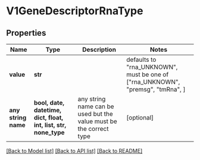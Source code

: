 # V1GeneDescriptorRnaType


## Properties
Name | Type | Description | Notes
------------ | ------------- | ------------- | -------------
**value** | **str** |  | defaults to "rna_UNKNOWN",  must be one of ["rna_UNKNOWN", "premsg", "tmRna", ]
**any string name** | **bool, date, datetime, dict, float, int, list, str, none_type** | any string name can be used but the value must be the correct type | [optional]

[[Back to Model list]](../README.md#documentation-for-models) [[Back to API list]](../README.md#documentation-for-api-endpoints) [[Back to README]](../README.md)


